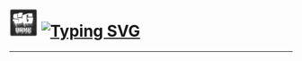 # <img src="https://github.com/Mr-TechX/SkateGang-Game/blob/Main/img/bn2.png?raw=true" width="50px"> [![Typing SVG](https://readme-typing-svg.herokuapp.com?color=%23CDCDCD&size=25&lines=SkateGang+%7C+Game;Code+%7C+Project)](https://git.io/typing-svg) <br>
-----

